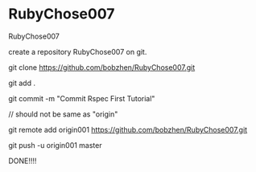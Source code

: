 RubyChose007
============

RubyChose007


 create a repository RubyChose007 on git.
 
 git clone https://github.com/bobzhen/RubyChose007.git

 git add .
 
 git commit -m "Commit Rspec First Tutorial"
 
 // should not be same as "origin"
 
 
 git remote add origin001 https://github.com/bobzhen/RubyChose007.git
 
 git push -u origin001 master
  
 DONE!!!! 
 
 
 
 
